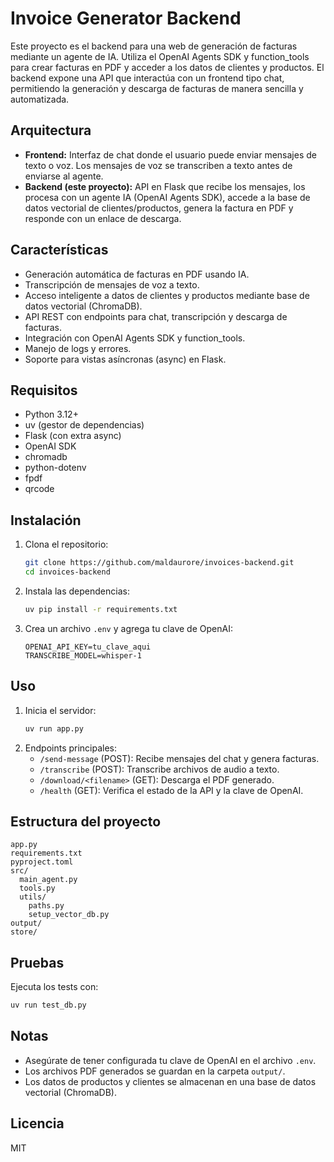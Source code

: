 
# Invoice Generator Backend

Este proyecto es el backend para una web de generación de facturas mediante un agente de IA. Utiliza el OpenAI Agents SDK y function_tools para crear facturas en PDF y acceder a los datos de clientes y productos. El backend expone una API que interactúa con un frontend tipo chat, permitiendo la generación y descarga de facturas de manera sencilla y automatizada.

## Arquitectura

- **Frontend:** Interfaz de chat donde el usuario puede enviar mensajes de texto o voz. Los mensajes de voz se transcriben a texto antes de enviarse al agente.
- **Backend (este proyecto):** API en Flask que recibe los mensajes, los procesa con un agente IA (OpenAI Agents SDK), accede a la base de datos vectorial de clientes/productos, genera la factura en PDF y responde con un enlace de descarga.

## Características
- Generación automática de facturas en PDF usando IA.
- Transcripción de mensajes de voz a texto.
- Acceso inteligente a datos de clientes y productos mediante base de datos vectorial (ChromaDB).
- API REST con endpoints para chat, transcripción y descarga de facturas.
- Integración con OpenAI Agents SDK y function_tools.
- Manejo de logs y errores.
- Soporte para vistas asíncronas (async) en Flask.

## Requisitos
- Python 3.12+
- uv (gestor de dependencias)
- Flask (con extra async)
- OpenAI SDK
- chromadb
- python-dotenv
- fpdf
- qrcode

## Instalación
1. Clona el repositorio:
   ```bash
   git clone https://github.com/maldaurore/invoices-backend.git
   cd invoices-backend
   ```
2. Instala las dependencias:
   ```bash
   uv pip install -r requirements.txt
   ```
3. Crea un archivo `.env` y agrega tu clave de OpenAI:
   ```env
   OPENAI_API_KEY=tu_clave_aqui
   TRANSCRIBE_MODEL=whisper-1
   ```

## Uso
1. Inicia el servidor:
   ```bash
   uv run app.py
   ```
2. Endpoints principales:
   - `/send-message` (POST): Recibe mensajes del chat y genera facturas.
   - `/transcribe` (POST): Transcribe archivos de audio a texto.
   - `/download/<filename>` (GET): Descarga el PDF generado.
   - `/health` (GET): Verifica el estado de la API y la clave de OpenAI.

## Estructura del proyecto
```
app.py
requirements.txt
pyproject.toml
src/
  main_agent.py
  tools.py
  utils/
    paths.py
    setup_vector_db.py
output/
store/
```

## Pruebas
Ejecuta los tests con:
```bash
uv run test_db.py
```

## Notas
- Asegúrate de tener configurada tu clave de OpenAI en el archivo `.env`.
- Los archivos PDF generados se guardan en la carpeta `output/`.
- Los datos de productos y clientes se almacenan en una base de datos vectorial (ChromaDB).

## Licencia
MIT
